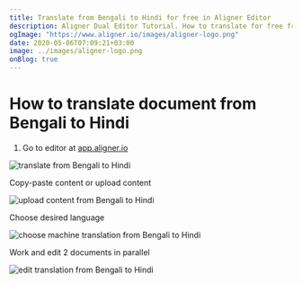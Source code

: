 ```yaml
---
title: Translate from Bengali to Hindi for free in Aligner Editor
description: Aligner Dual Editor Tutorial. How to translate for free from Bengali to Hindi. Aligner is multilingual document management platform. 
ogImage: "https://www.aligner.io/images/aligner-logo.png"
date: 2020-05-06T07:09:21+03:00
image: ../images/aligner-logo.png
onBlog: true
---
```


# How to translate document from Bengali to Hindi

1. Go to editor at [app.aligner.io](https://app.aligner.io "Aligner App web page")

![translate from Bengali to Hindi](../aligner-blank-editor.png "translate from Bengali to Hindi")

Copy-paste content or upload content

![upload content from Bengali to Hindi](../aligner-uploaded-document.png "upload content from Bengali to Hindi")

Choose desired language

![choose machine translation from Bengali to Hindi](../aligner-language-dropdown.png "choose machine translation from Bengali to Hindi")

Work and edit 2 documents in parallel

![edit translation from Bengali to Hindi](../aligner-double-sitded-editor.png "edit translation from Bengali to Hindi")

